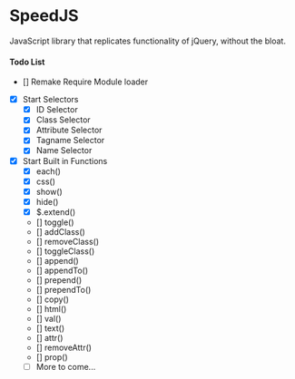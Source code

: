 SpeedJS
========

JavaScript library that replicates functionality of jQuery, without the bloat.


#### Todo List

- [] Remake Require Module loader
- [x] Start Selectors
	- [x] ID Selector
	- [x] Class Selector
	- [x] Attribute Selector
	- [x] Tagname Selector
	- [x] Name Selector
- [x] Start Built in Functions
	- [x] each()
	- [x] css()
	- [x] show()
	- [x] hide()
	- [x] $.extend()
	- [] toggle()
	- [] addClass()
	- [] removeClass()
	- [] toggleClass()
	- [] append()
	- [] appendTo()
	- [] prepend()
	- [] prependTo()
	- [] copy()
	- [] html()
	- [] val()
	- [] text()
	- [] attr()
	- [] removeAttr()
	- [] prop()
	- [ ] More to come...
